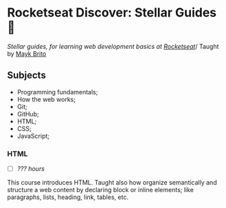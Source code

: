 # Rocketseat Discover: Stellar Guides​ :rocket:

_Stellar guides, for learning web development basics at [Rocketseat](https://rocketseat.com.br/)_/
Taught by [Mayk Brito](https://github.com/maykbrito/)

## Subjects

-   Programming fundamentals;
-   How the web works;
-   Git;
-   GitHub; ​​
-   HTML;
-   CSS;
-   JavaScript;

### HTML

-   [ ] _??? hours_

This course introduces HTML. Taught also how organize semantically and structure a web content by declaring block or inline elements; like paragraphs, lists, heading, link, tables, etc.
